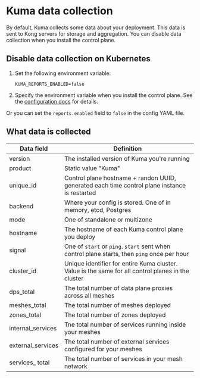 # Kuma data collection

By default, Kuma collects some data about your deployment. This data is sent to Kong servers for storage and aggregation. You can disable data collection when you install the control plane.

## Disable data collection on Kubernetes

1.  Set the following environment variable:

    ```
    KUMA_REPORTS_ENABLED=false
    ```

1.  Specify the environment variable when you install the control plane. See the [configuration docs](/docs/1.3.1/documentation/configuration/) for details.

Or you can set the `reports.enabled` field to `false` in the config YAML file.

## What data is collected

| Data field | Definition | 
|---|---|
| version  | The installed version of Kuma you're running | 
| product  | Static value "Kuma" | 
| unique_id  | Control plane hostname + randon UUID, generated each time control plane instance is restarted | 
| backend  | Where your config is stored. One of in memory, etcd, Postgres | 
| mode    | One of standalone or multizone |
| hostname | The hostname of each Kuma control plane you deploy |
| signal | One of `start` or `ping`. `start` sent when control plane starts, then `ping` once per hour | 
| cluster_id | Unique identifier for entire Kuma cluster. Value is the same for all control planes in the cluster |
| dps_total | The total number of data plane proxies across all meshes | 
| meshes_total | The total number of meshes deployed | 
| zones_total | The total number of zones deployed | 
| internal_services | Tne total number of services running inside your meshes | 
| external_services | The total number of external services configured for your meshes |
| services_ total | The total number of services in your mesh network | 
